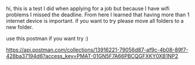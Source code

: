 hi, this is a test I did when applying for a job but because I have wifi problems I missed the deadline.
From here I learned that having more than 1 internet device is important.
if you want to try please move all folders to a new folder.

use this postman if you want try :)

https://api.postman.com/collections/13916221-79056d87-af9c-4b08-89f7-428ba37194d6?access_key=PMAT-01GN5F7A66PBCQGFXKY0XB1NP2
